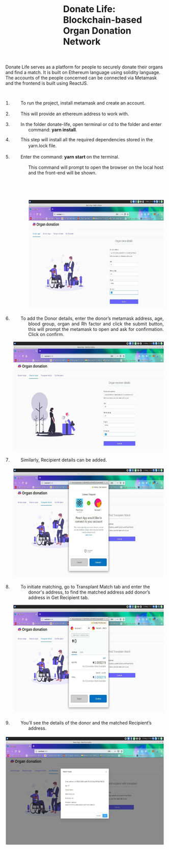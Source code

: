 <!DOCTYPE  html PUBLIC "-//W3C//DTD XHTML 1.0 Transitional//EN" "http://www.w3.org/TR/xhtml1/DTD/xhtml1-transitional.dtd">
<html xmlns="http://www.w3.org/1999/xhtml"><head><meta http-equiv="Content-Type" content="text/html; charset=utf-8"/>
 
<body><h1 style="padding-top: 3pt;padding-left: 141pt;text-indent: 0pt;text-align: left;">Donate Life: Blockchain-based Organ Donation Network</h1><p style="text-indent: 0pt;text-align: left;"><br/></p><p style="padding-top: 4pt;padding-left: 5pt;text-indent: 0pt;line-height: 120%;text-align: left;">Donate Life serves as a platform for people to securely donate their organs and find a match. It is built on Ethereum language using solidity language. The accounts of the people concerned can be connected via Metamask and the frontend is built using ReactJS.</p><p style="text-indent: 0pt;text-align: left;"><br/></p><ol id="l1"><li><p style="padding-left: 41pt;text-indent: -18pt;text-align: left;">To run the project, install metamask and create an account.</p></li><li><p style="padding-top: 2pt;padding-left: 41pt;text-indent: -18pt;text-align: left;">This will provide an ethereum address to work with.</p></li><li><p style="padding-top: 2pt;padding-left: 41pt;text-indent: -18pt;line-height: 120%;text-align: left;">In the folder donate-life, open terminal or cd to the folder and enter command: <b>yarn install</b>.</p></li><li><p style="padding-left: 41pt;text-indent: -18pt;line-height: 14pt;text-align: left;">This step will install all the required dependencies stored in the yarn.lock file.</p></li><li><p style="padding-top: 2pt;padding-left: 41pt;text-indent: -18pt;text-align: left;">Enter the command: <b>yarn start </b>on the terminal.</p><p style="padding-top: 2pt;padding-left: 41pt;text-indent: 0pt;line-height: 120%;text-align: left;">This command will prompt to open the browser on the local host and the front-end will be shown.</p><p style="text-indent: 0pt;text-align: left;"><br/></p><p style="text-indent: 0pt;text-align: left;"><br/></p><p style="padding-left: 42pt;text-indent: 0pt;text-align: left;"><span><img width="599" height="338" alt="image" src="images/Image_001.jpg"/></span></p></li><li><p style="padding-top: 7pt;padding-left: 41pt;text-indent: -18pt;line-height: 120%;text-align: justify;">To add the Donor details, enter the donor’s metamask address, age, blood group, organ and Rh factor and click the submit button, this will prompt the metamask to open and ask for confirmation. Click on confirm.</p><p style="padding-left: 6pt;text-indent: 0pt;text-align: left;"><span><img width="599" height="338" alt="image" src="images/Image_002.jpg"/></span></p></li><li><p style="padding-top: 5pt;padding-bottom: 4pt;padding-left: 41pt;text-indent: -18pt;text-align: left;">Similarly, Recipient details can be added.</p><p style="padding-left: 6pt;text-indent: 0pt;text-align: left;"><span><img width="599" height="338" alt="image" src="images/Image_003.jpg"/></span></p></li><li><p style="padding-top: 6pt;padding-left: 41pt;text-indent: -18pt;line-height: 120%;text-align: left;">To initiate matching, go to Transplant Match tab and enter the donor&#39;s address, to find the matched address add donor’s address in Get Recipient tab.</p><p style="padding-left: 6pt;text-indent: 0pt;text-align: left;"><span><img width="599" height="338" alt="image" src="images/Image_004.jpg"/></span></p></li><li><p style="padding-top: 5pt;padding-bottom: 4pt;padding-left: 41pt;text-indent: -18pt;text-align: left;">You’ll see the details of the donor and the matched Recipient’s address.</p></li></ol><p style="padding-left: 6pt;text-indent: 0pt;text-align: left;"><span><img width="599" height="338" alt="image" src="images/Image_005.jpg"/></span></p></body></html>
